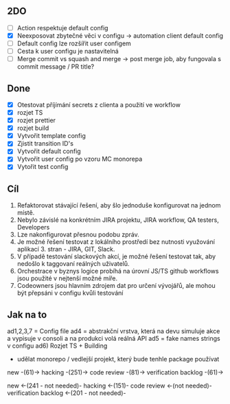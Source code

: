 ## 2DO

- [ ] Action respektuje default config
- [x] Neexposovat zbytečné věci v configu -> automation client default config
- [ ] Default config lze rozšířit user configem
- [ ] Cesta k user configu je nastavitelná
- [ ] Merge commit vs squash and merge -> post merge job, aby fungovala s commit message / PR title?

## Done

- [x] Otestovat příjímání secrets z clienta a použití ve workflow
- [x] rozjet TS
- [x] rozjet prettier
- [x] rozjet build
- [x] Vytvořit template config
- [x] Zjistit transition ID's
- [x] Vytvořit default config
- [x] Vytvořit user config po vzoru MC monorepa
- [x] Vytořit test config

## Cíl

1. Refaktorovat stávající řešení, aby šlo jednoduše konfigurovat na jednom místě.
2. Nebylo závislé na konkrétním JIRA projektu, JIRA workflow, QA testers, Developers
3. Lze nakonfigurovat přesnou podobu zpráv.
4. Je možné řešení testovat z lokálního prostředí bez nutnosti využování aplikací 3. stran - JIRA, GIT, Slack.
5. V případě testování slackových akcí, je možné řešení testovat tak, aby nedošlo k taggovaní reálných
   uživatelů.
6. Orchestrace v byznys logice probíhá na úrovní JS/TS github workflows jsou použité v nejtenší možné míře.
7. Codeowners jsou hlavním zdrojem dat pro určení vývojářů, ale mohou být přepsáni v configu kvůli testování

## Jak na to

ad1,2,3,7 = Config file ad4 = abstrakční vrstva, která na devu simuluje akce a vypisuje v consoli a na
produkci volá reálná API ad5 = fake names strings v configu ad6) Rozjet TS + Building

- udělat monorepo / vedlejší projekt, který bude tenhle package používat

new -(61)-> hacking -(251)-> code review -(81)-> verification backlog -(61)->

new <-(241 - not needed)- hacking <-(151)- code review <-(not needed)- verification backlog <-(201 - not
needed)-
